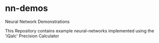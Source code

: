 # nn-demos
Neural Network Demonstrations

This Repository contains example neural-networks implemented using the 'iQalc' Precision Calculator
